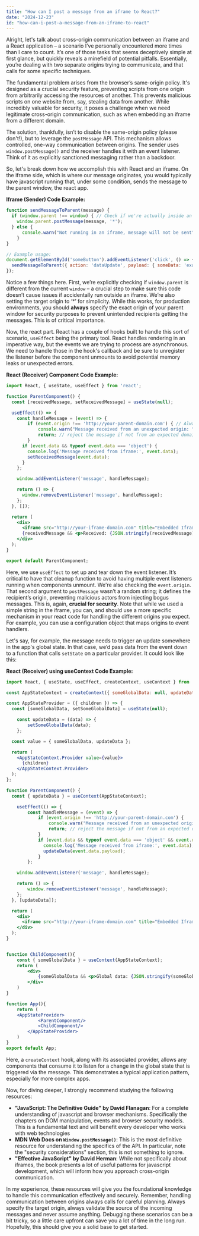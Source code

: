 ```yaml
---
title: "How can I post a message from an iframe to React?"
date: "2024-12-23"
id: "how-can-i-post-a-message-from-an-iframe-to-react"
---
```


Alright, let's talk about cross-origin communication between an iframe and a React application – a scenario I’ve personally encountered more times than I care to count. It’s one of those tasks that seems deceptively simple at first glance, but quickly reveals a minefield of potential pitfalls. Essentially, you’re dealing with two separate origins trying to communicate, and that calls for some specific techniques.

The fundamental problem arises from the browser’s same-origin policy. It's designed as a crucial security feature, preventing scripts from one origin from arbitrarily accessing the resources of another. This prevents malicious scripts on one website from, say, stealing data from another. While incredibly valuable for security, it poses a challenge when we need legitimate cross-origin communication, such as when embedding an iframe from a different domain.

The solution, thankfully, isn’t to disable the same-origin policy (please don't!), but to leverage the `postMessage` API. This mechanism allows controlled, one-way communication between origins. The sender uses `window.postMessage()` and the receiver handles it with an event listener. Think of it as explicitly sanctioned messaging rather than a backdoor.

So, let's break down how we accomplish this with React and an iframe. On the iframe side, which is where our message originates, you would typically have javascript running that, under some condition, sends the message to the parent window, the react app.

**Iframe (Sender) Code Example:**

```javascript
function sendMessageToParent(message) {
  if (window.parent !== window) { // Check if we're actually inside an iframe
    window.parent.postMessage(message, '*');
  } else {
      console.warn("Not running in an iframe, message will not be sent")
    }
}

// Example usage:
document.getElementById('someButton').addEventListener('click', () => {
  sendMessageToParent({ action: 'dataUpdate', payload: { someData: 'example value' } });
});
```

Notice a few things here. First, we’re explicitly checking if `window.parent` is different from the current `window` – a crucial step to make sure this code doesn’t cause issues if accidentally run outside an iframe. We’re also setting the target origin to ‘*’ for simplicity. While this works, for production environments, you should **always** specify the exact origin of your parent window for security purposes to prevent unintended recipients getting the messages. This is of critical importance.

Now, the react part. React has a couple of hooks built to handle this sort of scenario, `useEffect` being the primary tool. React handles rendering in an imperative way, but the events we are trying to process are asynchronous. We need to handle those in the hook's callback and be sure to unregister the listener before the component unmounts to avoid potential memory leaks or unexpected errors.

**React (Receiver) Component Code Example:**

```jsx
import React, { useState, useEffect } from 'react';

function ParentComponent() {
  const [receivedMessage, setReceivedMessage] = useState(null);

  useEffect(() => {
    const handleMessage = (event) => {
        if (event.origin !== 'http://your-parent-domain.com') { // Always check the origin
            console.warn("Message received from an unexpected origin: ", event.origin);
            return; // reject the message if not from an expected domain
        }
      if (event.data && typeof event.data === 'object') {
        console.log('Message received from iframe:', event.data);
        setReceivedMessage(event.data);
      }
    };

    window.addEventListener('message', handleMessage);

    return () => {
      window.removeEventListener('message', handleMessage);
    };
  }, []);

  return (
    <div>
      <iframe src="http://your-iframe-domain.com" title="Embedded Iframe"></iframe>
      {receivedMessage && <p>Received: {JSON.stringify(receivedMessage)}</p>}
    </div>
  );
}

export default ParentComponent;
```

Here, we use `useEffect` to set up and tear down the event listener. It’s critical to have that cleanup function to avoid having multiple event listeners running when components unmount. We're also checking the `event.origin`. That second argument to `postMessage` wasn’t a random string; it defines the recipient’s origin, preventing malicious actors from injecting bogus messages. This is, again, **crucial for security**. Note that while we used a simple string in the iframe, you can, and should use a more specific mechanism in your react code for handling the different origins you expect. For example, you can use a configuration object that maps origins to event handlers.

Let's say, for example, the message needs to trigger an update somewhere in the app's global state. In that case, we’d pass data from the event down to a function that calls `setState` on a particular provider. It could look like this:

**React (Receiver) using useContext Code Example:**

```jsx
import React, { useState, useEffect, createContext, useContext } from 'react';

const AppStateContext = createContext({ someGlobalData: null, updateData: () => {} });

const AppStateProvider = ({ children }) => {
  const [someGlobalData, setSomeGlobalData] = useState(null);

    const updateData = (data) => {
        setSomeGlobalData(data);
    };

  const value = { someGlobalData, updateData };

  return (
    <AppStateContext.Provider value={value}>
      {children}
    </AppStateContext.Provider>
  );
};

function ParentComponent() {
  const { updateData } = useContext(AppStateContext);

    useEffect(() => {
        const handleMessage = (event) => {
            if (event.origin !== 'http://your-parent-domain.com') {
                console.warn("Message received from an unexpected origin: ", event.origin);
                return; // reject the message if not from an expected domain
            }
            if (event.data && typeof event.data === 'object' && event.data.action === 'dataUpdate') {
              console.log('Message received from iframe:', event.data);
              updateData(event.data.payload);
            }
        };

    window.addEventListener('message', handleMessage);

    return () => {
        window.removeEventListener('message', handleMessage);
    };
  }, [updateData]);

  return (
    <div>
      <iframe src="http://your-iframe-domain.com" title="Embedded Iframe"></iframe>
    </div>
  );
}


function ChildComponent(){
    const { someGlobalData } = useContext(AppStateContext);
    return (
        <div>
            {someGlobalData && <p>Global data: {JSON.stringify(someGlobalData)}</p>}
        </div>
    )
}

function App(){
    return (
    <AppStateProvider>
            <ParentComponent/>
            <ChildComponent/>
        </AppStateProvider>
    )
}
export default App;
```

Here, a `createContext` hook, along with its associated provider, allows any components that consume it to listen for a change in the global state that is triggered via the message. This demonstrates a typical application pattern, especially for more complex apps.

Now, for diving deeper, I strongly recommend studying the following resources:

*   **"JavaScript: The Definitive Guide" by David Flanagan**: For a complete understanding of javascript and browser mechanisms. Specifically the chapters on DOM manipulation, events and browser security models. This is a fundamental text and will benefit every developer who works with web technologies
*   **MDN Web Docs on `Window.postMessage()`**: This is the most definitive resource for understanding the specifics of the API. In particular, note the "security considerations" section, this is not something to ignore.
*   **"Effective JavaScript" by David Herman**: While not specifically about iframes, the book presents a lot of useful patterns for javascript development, which will inform how you approach cross-origin communication.

In my experience, these resources will give you the foundational knowledge to handle this communication effectively and securely. Remember, handling communication between origins always calls for careful planning. Always specify the target origin, always validate the source of the incoming messages and never assume anything. Debugging these scenarios can be a bit tricky, so a little care upfront can save you a lot of time in the long run. Hopefully, this should give you a solid base to get started.

